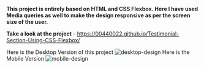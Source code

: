 **This project is entirely based on HTML and CSS Flexbox. Here I have used Media queries as well to make the design responsive as per the screen size of the user.**

**Take a look at the project** - https://00440022.github.io/Testimonial-Section-Using-CSS-Flexbox/

Here is the Desktop Version of this project
![desktop-design](https://user-images.githubusercontent.com/36957245/167859942-41345f8d-fc31-4f97-a29c-5f218f3dd3a4.jpg)
Here is the Mobile Version
![mobile-design](https://user-images.githubusercontent.com/36957245/167860008-490bda9e-86e7-4dae-acda-447191083fb4.jpg)
